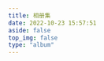 ```yaml
---
title: 相册集
date: 2022-10-23 15:57:51
aside: false
top_img: false
type: "album"
---
```




<!-- ![pVUDsDf.jpg](https://s21.ax1x.com/2025/08/05/pVUDsDf.jpg)
![pVUDrKP.jpg](https://s21.ax1x.com/2025/08/05/pVUDrKP.jpg) -->









